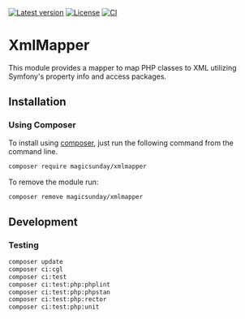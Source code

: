 [![Latest version](https://img.shields.io/github/v/release/magicsunday/xmlmapper?sort=semver)](https://github.com/magicsunday/xmlmapper/releases/latest)
[![License](https://img.shields.io/github/license/magicsunday/xmlmapper)](https://github.com/magicsunday/xmlmapper/blob/main/LICENSE)
[![CI](https://github.com/magicsunday/xmlmapper/actions/workflows/ci.yml/badge.svg)](https://github.com/magicsunday/xmlmapper/actions/workflows/ci.yml)

# XmlMapper
This module provides a mapper to map PHP classes to XML utilizing Symfony's property info and access packages.

## Installation

### Using Composer
To install using [composer](https://getcomposer.org/), just run the following command from the command line.

```bash
composer require magicsunday/xmlmapper
```

To remove the module run:
```bash
composer remove magicsunday/xmlmapper
```


## Development

### Testing
```bash
composer update
composer ci:cgl
composer ci:test
composer ci:test:php:phplint
composer ci:test:php:phpstan
composer ci:test:php:rector
composer ci:test:php:unit
```
